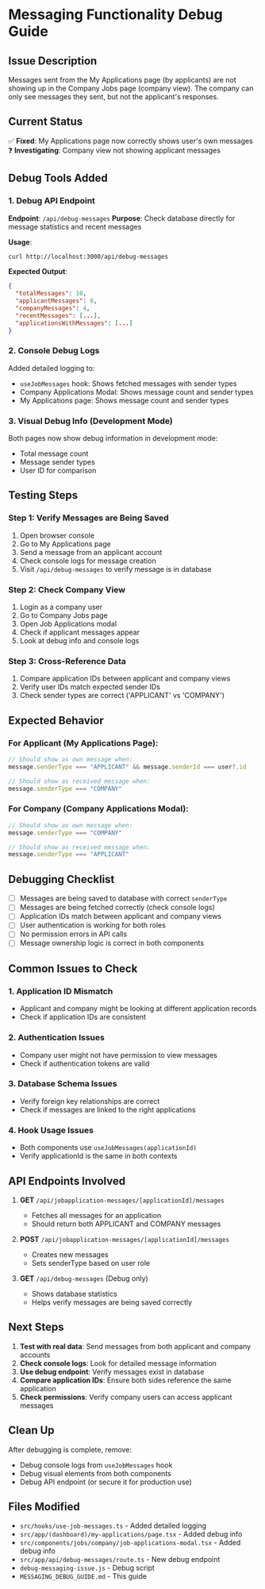 # Messaging Functionality Debug Guide

## Issue Description
Messages sent from the My Applications page (by applicants) are not showing up in the Company Jobs page (company view). The company can only see messages they sent, but not the applicant's responses.

## Current Status
✅ **Fixed**: My Applications page now correctly shows user's own messages
❓ **Investigating**: Company view not showing applicant messages

## Debug Tools Added

### 1. Debug API Endpoint
**Endpoint**: `/api/debug-messages`
**Purpose**: Check database directly for message statistics and recent messages

**Usage**:
```bash
curl http://localhost:3000/api/debug-messages
```

**Expected Output**:
```json
{
  "totalMessages": 10,
  "applicantMessages": 6,
  "companyMessages": 4,
  "recentMessages": [...],
  "applicationsWithMessages": [...]
}
```

### 2. Console Debug Logs
Added detailed logging to:
- `useJobMessages` hook: Shows fetched messages with sender types
- Company Applications Modal: Shows message count and sender types
- My Applications page: Shows message count and sender types

### 3. Visual Debug Info (Development Mode)
Both pages now show debug information in development mode:
- Total message count
- Message sender types
- User ID for comparison

## Testing Steps

### Step 1: Verify Messages are Being Saved
1. Open browser console
2. Go to My Applications page
3. Send a message from an applicant account
4. Check console logs for message creation
5. Visit `/api/debug-messages` to verify message is in database

### Step 2: Check Company View
1. Login as a company user
2. Go to Company Jobs page
3. Open Job Applications modal
4. Check if applicant messages appear
5. Look at debug info and console logs

### Step 3: Cross-Reference Data
1. Compare application IDs between applicant and company views
2. Verify user IDs match expected sender IDs
3. Check sender types are correct ('APPLICANT' vs 'COMPANY')

## Expected Behavior

### For Applicant (My Applications Page):
```typescript
// Should show as own message when:
message.senderType === "APPLICANT" && message.senderId === user?.id

// Should show as received message when:
message.senderType === "COMPANY"
```

### For Company (Company Applications Modal):
```typescript
// Should show as own message when:
message.senderType === "COMPANY"

// Should show as received message when:
message.senderType === "APPLICANT"
```

## Debugging Checklist

- [ ] Messages are being saved to database with correct `senderType`
- [ ] Messages are being fetched correctly (check console logs)
- [ ] Application IDs match between applicant and company views
- [ ] User authentication is working for both roles
- [ ] No permission errors in API calls
- [ ] Message ownership logic is correct in both components

## Common Issues to Check

### 1. Application ID Mismatch
- Applicant and company might be looking at different application records
- Check if application IDs are consistent

### 2. Authentication Issues
- Company user might not have permission to view messages
- Check if authentication tokens are valid

### 3. Database Schema Issues
- Verify foreign key relationships are correct
- Check if messages are linked to the right applications

### 4. Hook Usage Issues
- Both components use `useJobMessages(applicationId)`
- Verify applicationId is the same in both contexts

## API Endpoints Involved

1. **GET** `/api/jobapplication-messages/[applicationId]/messages`
   - Fetches all messages for an application
   - Should return both APPLICANT and COMPANY messages

2. **POST** `/api/jobapplication-messages/[applicationId]/messages`
   - Creates new messages
   - Sets senderType based on user role

3. **GET** `/api/debug-messages` (Debug only)
   - Shows database statistics
   - Helps verify messages are being saved correctly

## Next Steps

1. **Test with real data**: Send messages from both applicant and company accounts
2. **Check console logs**: Look for detailed message information
3. **Use debug endpoint**: Verify messages exist in database
4. **Compare application IDs**: Ensure both sides reference the same application
5. **Check permissions**: Verify company users can access applicant messages

## Clean Up

After debugging is complete, remove:
- Debug console logs from `useJobMessages` hook
- Debug visual elements from both components
- Debug API endpoint (or secure it for production use)

## Files Modified

- `src/hooks/use-job-messages.ts` - Added detailed logging
- `src/app/(dashboard)/my-applications/page.tsx` - Added debug info
- `src/components/jobs/company/job-applications-modal.tsx` - Added debug info
- `src/app/api/debug-messages/route.ts` - New debug endpoint
- `debug-messaging-issue.js` - Debug script
- `MESSAGING_DEBUG_GUIDE.md` - This guide
